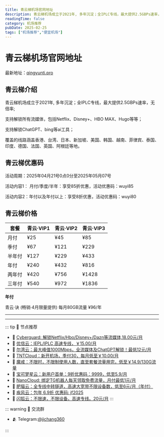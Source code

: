 ```yaml
---
title: 青云梯机场官网地址
description: 青云梯机场成立于2021年, 多年沉淀；全IPLC专线，最大提供2.5GBPs速率，无倍率;
readingTime: false
category: 机场推荐
pubDate: 2025-02-25
tags: ["机场推荐","便宜机场"]
---
```


# 青云梯机场官网地址

最新地址：[qingyunti.pro](https://a.suola.link/qyt)

## 青云梯介绍

青云梯机场成立于2021年, 多年沉淀；全IPLC专线，最大提供2.5GBPs速率，无倍率;

支持解锁所有流媒体，包括Netflix、Disney+、HBO MAX、Hugo等等；

支持解锁ChatGPT、bing等ai工具；

覆盖的线路涵盖香港、台湾、日本、新加坡、美国、韩国、越南、菲律宾、泰国、印度、德国、法国、英国、阿根廷等地。

## 青云梯优惠码

活动周期：2025年04月21号0点0分至2025年05月07号

活动内容1： 月付/季度/半年：享受85折优惠，活动优惠码：wuyi85

活动内容2：年付以及年付以上：享受8折优惠，活动优惠码：wuyi80

## 青云梯价格

|套餐|青云·VIP1|青云·VIP2|青云·VIP3|
|----|----|----|----|
|月付|¥25|¥45|¥85|
|季付|¥67|¥121|¥229|
|半年付|¥127|¥229|¥433|
|年付|¥240|¥432|¥816|
|两年付|¥420|¥756|¥1428|
|三年付|¥540|¥972|¥1836|

**年付**

青云·诀 (畅销·4月限量提供) 每月80GB流量  ¥96/年

---------
---------

::: tip 🎉 节点推荐
- 🚀 [Cyberguard: 解锁Netflix/Hbo/Disney+/Dazn等流媒体,18.00元/月](https://www.cyberguard.best/#/register?code=XsreC0T5)<br>
- 🚀 [优信云：IEPL/IPLC 高速专线，￥15.00/月](https://www.优信云.com/#/register?code=JRtE5uIV)<br>
- 🚀 [尔湾云：最大峰值1000Mbps，全流媒体及ChatGPT解锁！最低12元/月](https://erwan6.net/auth/register?code=BoObCd)<br>
- 🚀 [TNTCloud：新开机场，季付30，每月低至￥10.00/月](https://haibing822.tntvipaff.cc/#/register?code=GtjJVgml)<br>
- 🚀 [魔戒：不限时，不限制使用人数，直至套餐流量用完，低至￥14.9/130G流量](https://mojie.app/#/register?code=sSdtPtLo)<br>
- 🚀 [宝可梦星云：新用户首单：9折优惠码：9999，低至5.9/月 ](https://love.521pokemon.com/register?code=56ERkkxp)<br>
- 🚀 [NanoCloud: 绑定TG机器人每天领取免费流量，月付最低1元/月](https://edu.uodoo.bid/auth/register?code=JMiOQDHf)<br>
- 🚀 [肥猫云：全专线中转隧道，高速大宽带不限设备数，低至6元/月（年付）](https://fchb1188.fcvipaff.cc/register?aff=X1vZd2wf)<br>
- 🚀 [疾风云：包年 6.9折 优惠码: jf2025](https://homes.tr25.cn?code=ReCm)<br>
- 🚀 [闪狐云：不限速，不限设备。高速专线。20元/月](https://inv02.ffaff.cc/register?aff=WQApz2pv)
:::

::: warning  💬 交流群

- 🫂 Telegram:[@jichang360](https://t.me/jichang360)

:::
